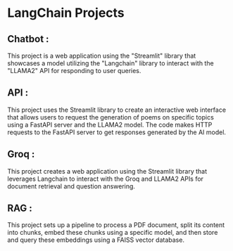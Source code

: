 # LangChain Projects
## Chatbot : 
This project is a web application using the "Streamlit" library that showcases a model utilizing the "Langchain" library to interact with the "LLAMA2" API for responding to user queries.
## API :
This project uses the Streamlit library to create an interactive web interface that allows users to request the generation of poems on specific topics using a FastAPI server and the LLAMA2 model. The code makes HTTP requests to the FastAPI server to get responses generated by the AI model.
## Groq :
This project creates a web application using the Streamlit library that leverages Langchain to interact with the Groq and LLAMA2 APIs for document retrieval and question answering.
## RAG : 
This project sets up a pipeline to process a PDF document, split its content into chunks, embed these chunks using a specific model, and then store and query these embeddings using a FAISS vector database.

